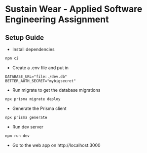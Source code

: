 # Sustain Wear - Applied Software Engineering Assignment

## Setup Guide

- Install dependencies

```bash
npm ci
```

- Create a .env file and put in
```
DATABASE_URL="file:./dev.db"
BETTER_AUTH_SECRET="mybigsecret"
```

- Run migrate to get the database migrations
```bash
npx prisma migrate deploy
```

- Generate the Prisma client
```bash
npx prisma generate
```
- Run dev server

```bash
npm run dev
```

- Go to the web app on http://localhost:3000